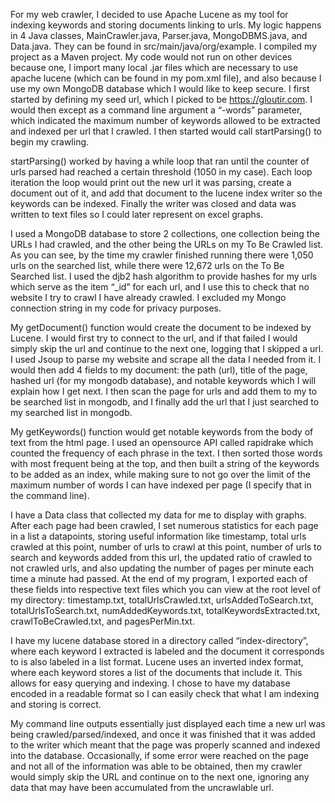 For my web crawler, I decided to use Apache Lucene as my tool for indexing keywords and storing documents linking to urls. My logic happens in 4 Java classes, MainCrawler.java, Parser.java, MongoDBMS.java, and Data.java. They can be found in src/main/java/org/example. I compiled my project as a Maven project. My code would not run on other devices because one, I import many local .jar files which are necessary to use apache lucene (which can be found in my pom.xml file), and also because I use my own MongoDB database which I would like to keep secure. I first started by defining my seed url, which I picked to be https://gloutir.com. I would then except as a command line argument a “-words” parameter, which indicated the maximum number of keywords allowed to be extracted and indexed per url that I crawled. I then started would call startParsing() to begin my crawling.

startParsing() worked by having a while loop that ran until the counter of urls parsed had reached a certain threshold (1050 in my case). Each loop iteration the loop would print out the new url it was parsing, create a document out of it, and add that document to the lucene index writer so the keywords can be indexed. Finally the writer was closed and data was written to text files so I could later represent on excel graphs.

I used a MongoDB database to store 2 collections, one collection being the URLs I had crawled, and the other being the URLs on my To Be Crawled list. As you can see, by the time my crawler finished running there were 1,050 urls on the searched list, while there were 12,672 urls on the To Be Searched list. I used the djb2 hash algorithm to provide hashes for my urls which serve as the item “_id” for each url, and I use this to check that no website I try to crawl I have already crawled. I excluded my Mongo connection string in my code for privacy purposes.

My getDocument() function would create the document to be indexed by Lucene. I would first try to connect to the url, and if that failed I would simply skip the url and continue to the next one, logging that I skipped a url. I used Jsoup to parse my website and scrape all the data I needed from it. I would then add 4 fields to my document: the path (url), title of the page, hashed url (for my mongodb database), and notable keywords which I will explain how I get next. I then scan the page for urls and add them to my to be searched list in mongodb, and I finally add the url that I just searched to my searched list in mongodb.

My getKeywords() function would get notable keywords from the body of text from the html page. I used an opensource API called rapidrake which counted the frequency of each phrase in the text. I then sorted those words with most frequent being at the top, and then built a string of the keywords to be added as an index, while making sure to not go over the limit of the maximum number of words I can have indexed per page (I specify that in the command line).

I have a Data class that collected my data for me to display with graphs. After each page had been crawled, I set numerous statistics for each page in a list a datapoints, storing useful information like timestamp, total urls crawled at this point, number of urls to crawl at this point, number of urls to search and keywords added from this url, the updated ratio of crawled to not crawled urls, and also updating the number of pages per minute each time a minute had passed. At the end of my program, I exported each of these fields into respective text files which you can view at the root level of my directory: timestamp.txt, totalUrlsCrawled.txt, urlsAddedToSearch.txt, totalUrlsToSearch.txt, numAddedKeywords.txt, totalKeywordsExtracted.txt, crawlToBeCrawled.txt, and pagesPerMin.txt.

I have my lucene database stored in a directory called “index-directory”, where each keyword I extracted is labeled and the document it corresponds to is also labeled in a list format. Lucene uses an inverted index format, where each keyword stores a list of the documents that include it. This allows for easy querying and indexing. I chose to have my database encoded in a readable format so I can easily check that what I am indexing and storing is correct.

My command line outputs essentially just displayed each time a new url was being crawled/parsed/indexed, and once it was finished that it was added to the writer which meant that the page was properly scanned and indexed into the database. Occasionally, if some error were reached on the page and not all of the information was able to be obtained, then my crawler would simply skip the URL and continue on to the next one, ignoring any data that may have been accumulated from the uncrawlable url.
